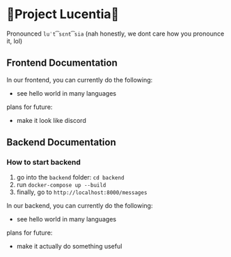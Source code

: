 # 🌟Project Lucentia🌟

Pronounced `luˈt͡sɛnt͡sia` (nah honestly, we dont care how you pronounce it, lol)

## Frontend Documentation

In our frontend, you can currently do the following:

- see hello world in many languages

plans for future:

- make it look like discord

## Backend Documentation

### How to start backend

1. go into the `backend` folder: `cd backend`
2. run `docker-compose up --build`
3. finally, go to `http://localhost:8000/messages`

In our backend, you can currently do the following:

- see hello world in many languages

plans for future:

- make it actually do something useful
